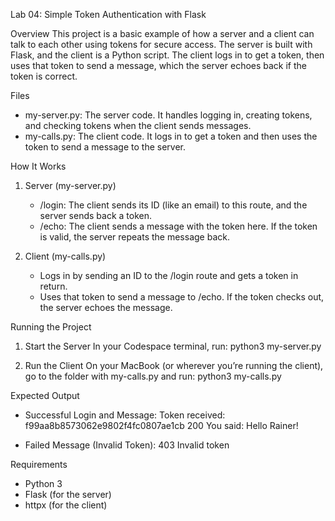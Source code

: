 Lab 04: Simple Token Authentication with Flask

Overview
This project is a basic example of how a server and a client can talk to each other using tokens for secure access. The server is built with Flask, and the client is a Python script. The client logs in to get a token, then uses that token to send a message, which the server echoes back if the token is correct.

Files
- my-server.py: The server code. It handles logging in, creating tokens, and checking tokens when the client sends messages.
- my-calls.py: The client code. It logs in to get a token and then uses the token to send a message to the server.

How It Works
1. Server (my-server.py)
   - /login: The client sends its ID (like an email) to this route, and the server sends back a token.
   - /echo: The client sends a message with the token here. If the token is valid, the server repeats the message back.

2. Client (my-calls.py)
   - Logs in by sending an ID to the /login route and gets a token in return.
   - Uses that token to send a message to /echo. If the token checks out, the server echoes the message.

Running the Project

1. Start the Server
In your Codespace terminal, run:
python3 my-server.py

2. Run the Client
On your MacBook (or wherever you’re running the client), go to the folder with my-calls.py and run:
python3 my-calls.py

Expected Output
- Successful Login and Message:
    Token received: f99aa8b8573062e9802f4fc0807ae1cb
    200
    You said: Hello Rainer!

- Failed Message (Invalid Token):
    403
    Invalid token

Requirements
- Python 3
- Flask (for the server)
- httpx (for the client)
